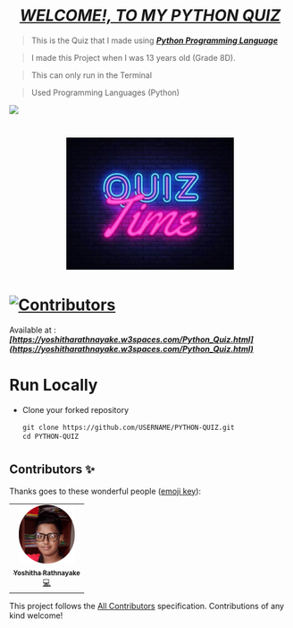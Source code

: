# <div align="center"><a href="https://yoshitharathnayake.w3spaces.com/Python_Quiz.html"><b><i>WELCOME!, TO MY PYTHON QUIZ</i></b></a></div> 

> This is the Quiz that I made using <b><i>[Python Programming Language](https://www.w3schools.com/python/)</i></b>

> I made this Project when I was 13 years old (Grade 8D).

> This can only run in the Terminal

> Used Programming Languages (Python) 

<a href="https://www.w3schools.com/html/"><img src="https://img.icons8.com/color/50/python--v1.png"/><a>

# <div align="center"><img src="images/Quiz Time.jpg" width="300px"></div>

# [![Contributors](https://img.shields.io/badge/Contributors-1-lawngreen.svg?style=flat-square)](#contributors-)

Available at :  <b><i>[https://yoshitharathnayake.w3spaces.com/Python_Quiz.html](https://yoshitharathnayake.w3spaces.com/Python_Quiz.html)</i></b>

#
# Run Locally

- Clone your forked repository
    
    ```
    git clone https://github.com/USERNAME/PYTHON-QUIZ.git
    cd PYTHON-QUIZ
    ```
     
#
## Contributors ✨

Thanks goes to these wonderful people ([emoji key](https://allcontributors.org/docs/en/emoji-key)):

<!-- ALL-CONTRIBUTORS-LIST:START - Do not remove or modify this section -->
<!-- prettier-ignore-start -->
<!-- markdownlint-disable -->
<table>
  <tr>
    <td align="center"><a href="https://www.Yoshitha.tk"><img src="images/Yoshitha Rathnayake 2.png" width="100px;" alt="Yoshitha Rathnayake"/><br /><sub><b>Yoshitha Rathnayake</b></sub></a><br/><a href="https://github.com/YoshithaRathnayake/PYTHON-QUIZ/commits?author=YoshithaRathnayake" title="Code">💻</a></td>
  </tr>
</table>

<!-- markdownlint-restore -->
<!-- prettier-ignore-end -->

<!-- ALL-CONTRIBUTORS-LIST:END -->

This project follows the [All Contributors](https://github.com/all-contributors/all-contributors) specification. Contributions of any kind welcome!
 
